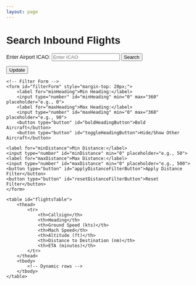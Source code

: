 ```yaml
---
layout: page
---
```


<style>
body {
    font-family: Arial, sans-serif;
    margin: 20px;
}
.container {
    max-width: 800px;
    margin: auto;
}
table {
    width: 100%;
    border-collapse: collapse;
    margin-top: 20px;
}
th, td {
    border: 1px solid #ddd;
    padding: 8px;
    text-align: center;
}
th {
    background-color: #f4f4f4;
}
</style>

<body>
<div class="container">
    <h1>Search Inbound Flights</h1>
    <!-- Search Form -->
    <form id="searchForm" novalidate>
        <label for="icao">Enter Airport ICAO:</label>
        <input type="text" id="icao" name="icao" placeholder="Enter ICAO" required>
        <button type="submit">Search</button>
    </form>
    <button type="button" id="updateButton">Update</button>
    <button type="button" id="stopUpdateButton" style="display: none;">Stop Update</button>
    <span id="countdownTimer" style="display: none;">Next update in: 60 seconds</span>

    <!-- Filter Form -->
    <form id="filterForm" style="margin-top: 20px;">
        <label for="minHeading">Min Heading:</label>
        <input type="number" id="minHeading" min="0" max="360" placeholder="e.g., 0">
        <label for="maxHeading">Max Heading:</label>
        <input type="number" id="maxHeading" min="0" max="360" placeholder="e.g., 90">
        <button type="button" id="boldHeadingButton">Bold Aircraft</button>
        <button type="button" id="toggleHeadingButton">Hide/Show Other Aircraft</button>
        
    <label for="minDistance">Min Distance:</label>
    <input type="number" id="minDistance" min="0" placeholder="e.g., 50">
    <label for="maxDistance">Max Distance:</label>
    <input type="number" id="maxDistance" min="0" placeholder="e.g., 500">
    <button type="button" id="applyDistanceFilterButton">Apply Distance Filter</button>
    <button type="button" id="resetDistanceFilterButton">Reset Filter</button>
    </form>

    <table id="flightsTable">
        <thead>
            <tr>
                <th>Callsign</th>
                <th>Heading</th>
                <th>Ground Speed (kts)</th>
                <th>Mach Speed</th>
                <th>Altitude (ft)</th>
                <th>Distance to Destination (nm)</th>
                <th>ETA (minutes)</th>
            </tr>
        </thead>
        <tbody>
            <!-- Dynamic rows -->
        </tbody>
    </table>
</div>
<script src="/js/if-inbound.js"></script>
</body>